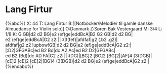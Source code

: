 # Lang Firtur

{%abc%}
X: 44
T: Lang Firtur
B:[[Notböcker/Melodier til gamle danske Almuedanse for Violin solo]]
O:Danmark
Z:Søren Bak Vestergaard
M: 3/4
L: 1/8
K: G
GB|d2 d2 BG|e2 (ef)ge|eddBcA|B2 G2 GB|d2 d2 BG|\
e2 (ef)ge|eddBcA|G2 z2:| |:(3(fef)|afdfaf|g2 (.b2 .g2)|\
afdfaf|g2 z2 !upbow!GB|d2 d2 BG|e2 (ef)ge|eddBcA|G2 z2:|\
|:D2|GFGABc|ed B2 Bd|dc A2 Ac|ed B2 D2|GFGABc|\
ed B2 (Bd)|dc AD FA|G2 z2:| |:(DG)|[BG]2 [BG]2 [BG]2|[AF]4 (3(DGB)|\
[cE]2 [cE]2 [cE]2|[BG]4 (3(DGB)|d2 d2 BG|e2 (ef)ge|eddBcA|G2 z2:|
{%endabc%}
